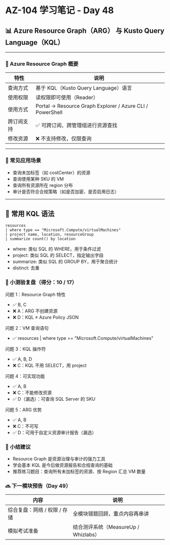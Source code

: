# AZ-104 学习笔记 - Day 48

## 📊 Azure Resource Graph（ARG） 与 Kusto Query Language（KQL）

---

### 📘 Azure Resource Graph 概要

| 特性            | 说明                                                                 |
|-----------------|----------------------------------------------------------------------|
| 查询方式        | 基于 KQL（Kusto Query Language）语言                                |
| 使用权限        | 读权限即可使用（Reader）                                             |
| 使用方式        | Portal → Resource Graph Explorer / Azure CLI / PowerShell            |
| 跨订阅支持      | ✅ 可跨订阅、跨管理组进行资源查找                                     |
| 修改资源        | ❌ 不支持修改，仅限查询                                               |

---

### 🧠 常见应用场景

- 查询未加标签（如 costCenter）的资源  
- 查询使用某种 SKU 的 VM  
- 查询所有资源所在 region 分布  
- 审计是否符合合规策略（如是否加密、是否启用日志）

---

## 🔎 常用 KQL 语法

```kql
resources
| where type == "Microsoft.Compute/virtualMachines"
| project name, location, resourceGroup
| summarize count() by location
```

- where: 类似 SQL 的 WHERE，用于条件过滤
- project: 类似 SQL 的 SELECT，指定输出字段
- summarize: 类似 SQL 的 GROUP BY，用于聚合统计
- distinct: 去重

### 🧪 小测验复盘（得分：10 / 17）
问题 1：Resource Graph 特性
- ✅ B, C
- ❌ A：ARG 不创建资源
- ❌ D：KQL ≠ Azure Policy JSON

问题 2：VM 查询语句
- ✅ resources | where type == "Microsoft.Compute/virtualMachines"

问题 3：KQL 操作符
- ✅ A, B, D
- ❌ C：KQL 不用 SELECT，用 project

问题 4：可实现功能
- ✅ A, B
- ❌ C：不能修改资源
- ✅ D（漏选）：可查询 SQL Server 的 SKU

问题 5：ARG 优势
- ✅ A, B
- ❌ C：不可写
- ✅ D：可用于自定义资源审计报告（漏选）

### 📌 小结建议
- Resource Graph 是资源治理与审计的强力工具
- 学会基本 KQL 是今后做资源报告和合规查询的基础
- 推荐练习题目：查询所有未加标签的资源、按 Region 汇总 VM 数量

### 🔜 下一模块预告（Day 49）
|内容 | 	说明|
|--- | --- |
|综合复盘：网络 / 权限 / 存储	|全模块错题回顾，重点内容再串讲|
|模拟考试准备	| 结合测评系统（MeasureUp / Whizlabs）|